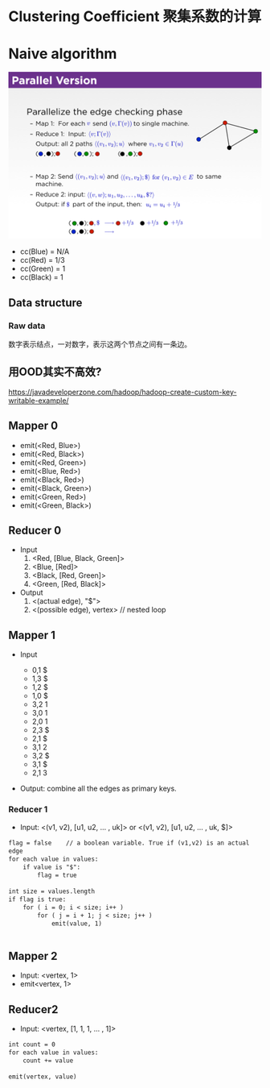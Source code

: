 # Clustering Coefficient 聚集系数的计算


# Naive algorithm

![alt text](./images/parallel-version.png)

- cc(Blue) = N/A
- cc(Red) = 1/3
- cc(Green) = 1
- cc(Black) = 1

## Data structure
### Raw data
数字表示结点，一对数字，表示这两个节点之间有一条边。

## 用OOD其实不高效?
https://javadeveloperzone.com/hadoop/hadoop-create-custom-key-writable-example/

## Mapper 0
- emit(<Red, Blue>)
- emit(<Red, Black>)
- emit(<Red, Green>)
- emit(<Blue, Red>)
- emit(<Black, Red>)
- emit(<Black, Green>)
- emit(<Green, Red>)
- emit(<Green, Black>)

## Reducer 0
- Input
    1. <Red, [Blue, Black, Green]>
    2. <Blue, [Red]>
    3. <Black, [Red, Green]>
    4. <Green, [Red, Black]>
- Output
    1. <(actual edge), "$">         
    2. <(possible edge), vertex>    // nested loop

## Mapper 1
- Input
    - 0,1     $
    - 1,3     $
    - 1,2     $
    - 1,0     $
    - 3,2     1
    - 3,0     1
    - 2,0     1
    - 2,3     $
    - 2,1     $
    - 3,1     2
    - 3,2     $
    - 3,1     $
    - 2,1     3

- Output: combine all the edges as primary keys.


### Reducer 1
- Input: <(v1, v2), [u1, u2, ... , uk]> or <(v1, v2), [u1, u2, ... , uk, $]>

```
flag = false    // a boolean variable. True if (v1,v2) is an actual edge
for each value in values: 
    if value is "$":
        flag = true

int size = values.length
if flag is true:
    for ( i = 0; i < size; i++ )
        for ( j = i + 1; j < size; j++ ) 
            emit(value, 1)      
    
```

## Mapper 2
- Input: <vertex, 1>
- emit<vertex, 1>

## Reducer2
- Input: <vertex, [1, 1, 1, ... , 1]>

```
int count = 0
for each value in values: 
    count += value

emit(vertex, value)

```



